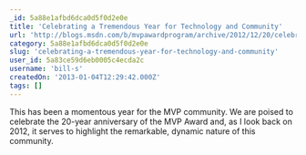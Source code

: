 ```yaml
---
_id: 5a88e1afbd6dca0d5f0d2e0e
title: 'Celebrating a Tremendous Year for Technology and Community'
url: 'http://blogs.msdn.com/b/mvpawardprogram/archive/2012/12/20/celebrating-a-tremendous-year-for-technology-and-community.aspx'
category: 5a88e1afbd6dca0d5f0d2e0e
slug: 'celebrating-a-tremendous-year-for-technology-and-community'
user_id: 5a83ce59d6eb0005c4ecda2c
username: 'bill-s'
createdOn: '2013-01-04T12:29:42.000Z'
tags: []
---
```


This has been a momentous year for the MVP community. We are poised to celebrate the 20-year anniversary of the MVP Award and, as I look back on 2012, it serves to highlight the remarkable, dynamic nature of this community.

